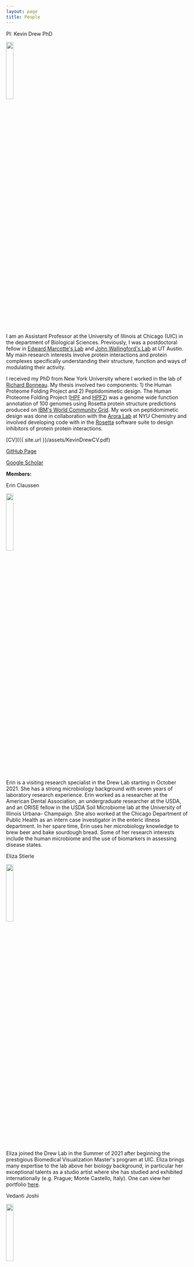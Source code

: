 ```yaml
---
layout: page
title: People
---
```


<p class="message">
PI:	Kevin Drew PhD
</p>

<img src="{{ site.url }}/images/kdrew_headshot_2021_square.jpg" width="20%" height="20%"/>

I am an Assistant Professor at the University of Illinois at Chicago (UIC) in the department of Biological Sciences. Previously, I was a postdoctoral fellow in [Edward Marcotte's Lab](http://www.marcottelab.org/index.php/Main_Page) and [John Wallingford's Lab](https://www.wallingfordlab.org/) at UT Austin.  My main research interests involve protein interactions and protein complexes specifically understanding their structure, function and ways of modulating their activity.  

I received my PhD from New York University where I worked in the lab of [Richard Bonneau](http://bonneaulab.bio.nyu.edu/).  My thesis involved two components: 1) the Human Proteome Folding Project and 2) Peptidomimetic design.  The Human Proteome Folding Project ([HPF](http://www.worldcommunitygrid.org/research/proteome/overview.do) and [HPF2](http://www.worldcommunitygrid.org/research/hpf2/overview.do)) was a genome wide function annotation of 100 genomes using Rosetta protein structure predictions produced on [IBM's World Community Grid](http://www.worldcommunitygrid.org/).  My work on peptidomimetic design was done in collaboration with the [Arora Lab](http://www.nyu.edu/projects/arora/) at NYU Chemistry and involved developing code with in the [Rosetta](https://www.rosettacommons.org/) software suite to design inhibitors of protein protein interactions.

[CV]({{ site.url }}/assets/KevinDrewCV.pdf)

[GitHub Page](https://github.com/ksdrew)

[Google Scholar](https://scholar.google.com/citations?user=zJ8L0GcAAAAJ&hl=en)


<p class="message">
<strong> Members: </strong>
</p>

<p>
Erin Claussen
</p>

<img src="{{ site.url }}/images/EClaussen_headshot.jpg" width="20%" height="20%"/>
<br>
Erin is a visiting research specialist in the Drew Lab starting in October 2021. She has a strong microbiology background with seven years of laboratory research experience. Erin worked as a researcher at the American Dental Association, an undergraduate researcher at the USDA, and an ORISE fellow in the USDA Soil Microbiome lab at the University of Illinois Urbana- Champaign. She also worked at the Chicago Department of Public Health as an intern case investigator in the enteric illness department. In her spare time, Erin uses her microbiology knowledge to brew beer and bake sourdough bread. Some of her research interests include the human microbiome and the use of biomarkers in assessing disease states. 
<p>


<p>
Eliza Stierle
</p>

<img src="{{ site.url }}/images/ElizaStierle_pic.png" width="20%" height="20%"/>
<br>
Eliza joined the Drew Lab in the Summer of 2021 after beginning the prestigious Biomedical Visualization Master's program at UIC. Eliza brings many expertise to the lab above her biology background, in particular her exceptional talents as a studio artist where she has studied and exhibited internationally (e.g. Prague; Monte Castello, Italy). One can view her portfolio <a href="https://www.elizafineart.com/" target="_blank">here</a>.
<p>


<p>
Vedanti Joshi
</p>

<img src="{{ site.url }}/images/VedantiJoshi_pic.JPG" width="20%" height="20%"/>
<br>
Vedanti is a student at Daniel Wright Junior High School and Northwestern's Center for Talent Development. After winning Scholastic's "Hardest Math Problem Student Contest'', Vedanti's love of science and math eventually led her to discover that many intersectional fields exist, including computational biology.
Vedanti's current project in the Drew Lab is an investigation of the efficacy of a potential therapeutic for the SARS-CoV-2 virus. Researchers have discovered a compound that inhibits viral protein mPro, a requirement for the viral life cycle. Vedanti is specifically investigating how likely this compound is to inhibit mPro in other viruses. In her spare time, she loves to teach competitive math through her non-profit organization.

<p>

